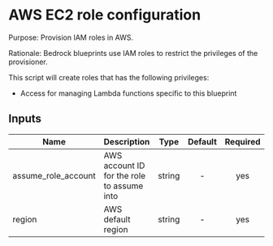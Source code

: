 # AWS EC2 role configuration

Purpose: Provision IAM roles in AWS.

Rationale: Bedrock blueprints use IAM roles to restrict the privileges of the provisioner.

This script will create roles that has the following privileges:

* Access for managing Lambda functions specific to this blueprint

## Inputs

| Name | Description | Type | Default | Required |
|------|-------------|:----:|:-----:|:-----:|
| assume\_role\_account | AWS account ID for the role to assume into | string | - | yes |
| region | AWS default region | string | - | yes |

